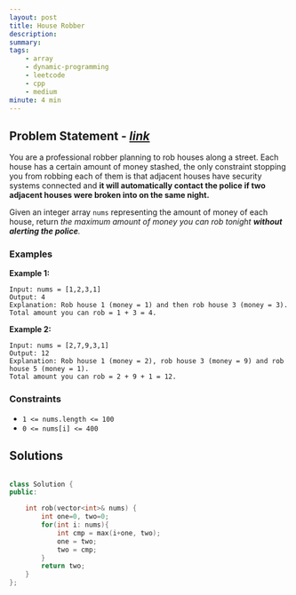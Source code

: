 ```yaml
---
layout: post
title: House Robber
description: 
summary: 
tags:
    - array
    - dynamic-programming
    - leetcode
    - cpp
    - medium
minute: 4 min
---
```


## Problem Statement - [*link*](https://leetcode.com/problems/house-robber/)
You are a professional robber planning to rob houses along a street. Each house has a certain amount of money stashed, the only constraint stopping you from robbing each of them is that adjacent houses have security systems connected and **it will automatically contact the police if two adjacent houses were broken into on the same night.**

Given an integer array `nums` representing the amount of money of each house, return *the maximum amount of money you can rob tonight **without alerting the police**.*

### Examples

**Example 1:**  
```
Input: nums = [1,2,3,1]
Output: 4
Explanation: Rob house 1 (money = 1) and then rob house 3 (money = 3).
Total amount you can rob = 1 + 3 = 4.
```

**Example 2:**  
```
Input: nums = [2,7,9,3,1]
Output: 12
Explanation: Rob house 1 (money = 2), rob house 3 (money = 9) and rob house 5 (money = 1).
Total amount you can rob = 2 + 9 + 1 = 12.
```

### Constraints
+ `1 <= nums.length <= 100`
+ `0 <= nums[i] <= 400`


## Solutions

```cpp

class Solution {
public:

    int rob(vector<int>& nums) {
        int one=0, two=0;
        for(int i: nums){
            int cmp = max(i+one, two);
            one = two;
            two = cmp;
        }
        return two;
    }
};

```

